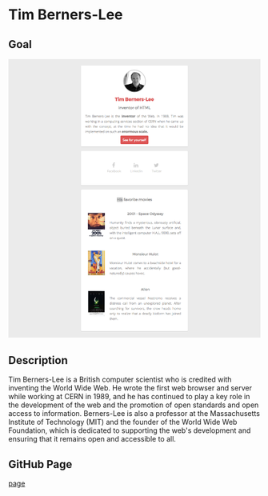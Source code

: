 # Tim Berners-Lee

## Goal


<img src="./images/goal-css.png">

## Description 
Tim Berners-Lee is a British computer scientist who is credited with inventing the World Wide Web. He wrote the first web browser and server while working at CERN in 1989, and he has continued to play a key role in the development of the web and the promotion of open standards and open access to information. Berners-Lee is also a professor at the Massachusetts Institute of Technology (MIT) and the founder of the World Wide Web Foundation, which is dedicated to supporting the web's development and ensuring that it remains open and accessible to all.

## GitHub Page
[page](https://google.com)